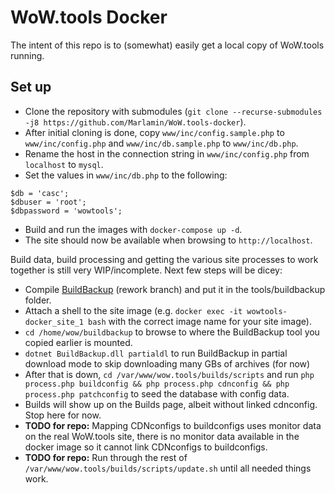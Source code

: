 # WoW.tools Docker 
The intent of this repo is to (somewhat) easily get a local copy of WoW.tools running. 

## Set up
- Clone the repository with submodules (`git clone --recurse-submodules -j8 https://github.com/Marlamin/WoW.tools-docker`).
- After initial cloning is done, copy `www/inc/config.sample.php` to `www/inc/config.php` and `www/inc/db.sample.php` to `www/inc/db.php`.
- Rename the host in the connection string in `www/inc/config.php` from `localhost` to `mysql`.
- Set the values in `www/inc/db.php` to the following:
```
$db = 'casc';
$dbuser = 'root';
$dbpassword = 'wowtools';
```
- Build and run the images with `docker-compose up -d`.
- The site should now be available when browsing to `http://localhost`.

Build data, build processing and getting the various site processes to work together is still very WIP/incomplete. Next few steps will be dicey:

- Compile [BuildBackup](https://github.com/Marlamin/BuildBackup) (rework branch) and put it in the tools/buildbackup folder.
- Attach a shell to the site image (e.g. `docker exec -it wowtools-docker_site_1 bash` with the correct image name for your site image).
- `cd /home/wow/buildbackup` to browse to where the BuildBackup tool you copied earlier is mounted.
- `dotnet BuildBackup.dll partialdl` to run BuildBackup in partial download mode to skip downloading many GBs of archives (for now)
- After that is down, `cd /var/www/wow.tools/builds/scripts` and run `php process.php buildconfig && php process.php cdnconfig && php process.php patchconfig` to seed the database with config data.  
- Builds will show up on the Builds page, albeit without linked cdnconfig. Stop here for now.
- **TODO for repo:** Mapping CDNconfigs to buildconfigs uses monitor data on the real WoW.tools site, there is no monitor data available in the docker image so it cannot link CDNconfigs to buildconfigs.  
- **TODO for repo:** Run through the rest of `/var/www/wow.tools/builds/scripts/update.sh` until all needed things work.
